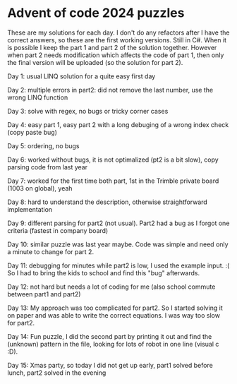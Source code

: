 # Advent of code 2024 puzzles

These are my solutions for each day. I don't do any refactors after I have the correct answers, so these are the first working versions. Still in C#. When it is possible I keep the part 1 and part 2 of the solution together. However when part 2 needs modification which affects the code of part 1, then only the final version will be uploaded (so the solution for part 2).

Day 1: usual LINQ solution for a quite easy first day

Day 2: multiple errors in part2: did not remove the last number, use the wrong LINQ function

Day 3: solve with regex, no bugs or tricky corner cases

Day 4: easy part 1, easy part 2 with a long debuging of a wrong index check (copy paste bug)

Day 5: ordering, no bugs

Day 6: worked without bugs, it is not optimalized (pt2 is a bit slow), copy parsing code from last year

Day 7: worked for the first time both part, 1st in the Trimble private board (1003 on global), yeah

Day 8: hard to understand the description, otherwise straightforward implementation

Day 9: different parsing for part2 (not usual). Part2 had a bug as I forgot one criteria (fastest in company board)

Day 10: similar puzzle was last year maybe. Code was simple and need only a minute to change for part 2.

Day 11: debugging for minutes while part2 is low, I used the example input. :( So I had to bring the kids to school and find this "bug" afterwards.

Day 12: not hard but needs a lot of coding for me (also school commute between part1 and part2)

Day 13: My approach was too complicated for part2. So I started solving it on paper and was able to write the correct equations. I was way too slow for part2. 

Day 14: Fun puzzle, I did the second part by printing it out and find the (unknown) pattern in the file, looking for lots of robot in one line (visual c :D).

Day 15: Xmas party, so today I did not get up early, part1 solved before lunch, part2 solved in the evening
